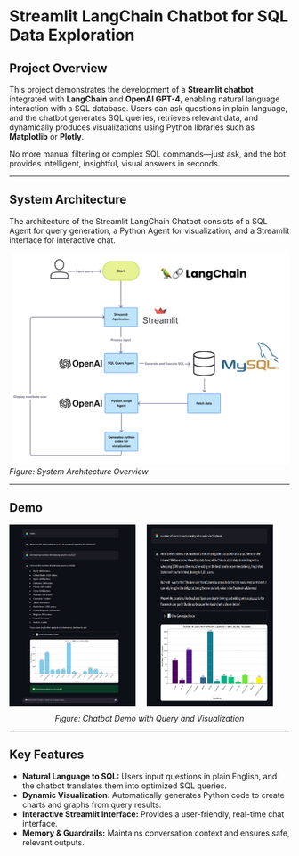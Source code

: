 # Streamlit LangChain Chatbot for SQL Data Exploration

## Project Overview
This project demonstrates the development of a **Streamlit chatbot** integrated with **LangChain** and **OpenAI GPT-4**, enabling natural language interaction with a SQL database. Users can ask questions in plain language, and the chatbot generates SQL queries, retrieves relevant data, and dynamically produces visualizations using Python libraries such as **Matplotlib** or **Plotly**.

No more manual filtering or complex SQL commands—just ask, and the bot provides intelligent, insightful, visual answers in seconds.

---

## System Architecture
The architecture of the Streamlit LangChain Chatbot consists of a SQL Agent for query generation, a Python Agent for visualization, and a Streamlit interface for interactive chat.  

![System Architecture](imgs/image.png)  
*Figure: System Architecture Overview*

---

## Demo

<div style="display: flex; gap: 20px;">
  <img src="imgs/demo.png" alt="Chatbot Demo 1" width="45%">
  <img src="imgs/demo2.png" alt="Chatbot Demo 2" width="45%">
</div>
<p style="text-align:center;"><em>Figure: Chatbot Demo with Query and Visualization</em></p>


---

## Key Features
- **Natural Language to SQL:** Users input questions in plain English, and the chatbot translates them into optimized SQL queries.  
- **Dynamic Visualization:** Automatically generates Python code to create charts and graphs from query results.  
- **Interactive Streamlit Interface:** Provides a user-friendly, real-time chat interface.  
- **Memory & Guardrails:** Maintains conversation context and ensures safe, relevant outputs.
